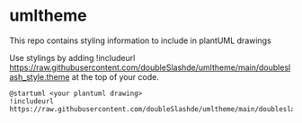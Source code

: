 # umltheme
This repo contains styling information to include in plantUML drawings

Use stylings by adding !includeurl https://raw.githubusercontent.com/doubleSlashde/umltheme/main/doubleslash_style.theme at the top of your code.

```
@startuml <your plantuml drawing>
!includeurl https://raw.githubusercontent.com/doubleSlashde/umltheme/main/doubleslash_style.theme
```
